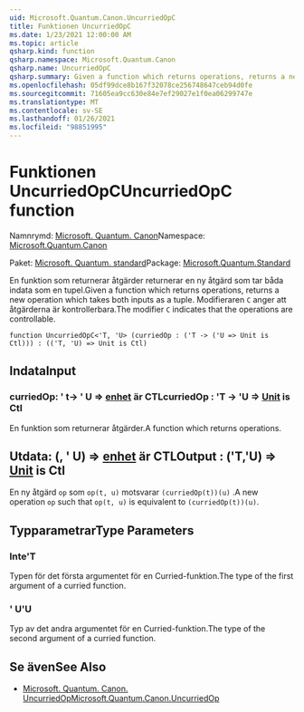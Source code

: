 ```yaml
---
uid: Microsoft.Quantum.Canon.UncurriedOpC
title: Funktionen UncurriedOpC
ms.date: 1/23/2021 12:00:00 AM
ms.topic: article
qsharp.kind: function
qsharp.namespace: Microsoft.Quantum.Canon
qsharp.name: UncurriedOpC
qsharp.summary: Given a function which returns operations, returns a new operation which takes both inputs as a tuple. The modifier `C` indicates that the operations are controllable.
ms.openlocfilehash: 05df99dce8b167f32078ce256748647ceb94d0fe
ms.sourcegitcommit: 71605ea9cc630e84e7ef29027e1f0ea06299747e
ms.translationtype: MT
ms.contentlocale: sv-SE
ms.lasthandoff: 01/26/2021
ms.locfileid: "98851995"
---
```

# <a name="uncurriedopc-function"></a><span data-ttu-id="1a4f8-102">Funktionen UncurriedOpC</span><span class="sxs-lookup"><span data-stu-id="1a4f8-102">UncurriedOpC function</span></span>

<span data-ttu-id="1a4f8-103">Namnrymd: [Microsoft. Quantum. Canon](xref:Microsoft.Quantum.Canon)</span><span class="sxs-lookup"><span data-stu-id="1a4f8-103">Namespace: [Microsoft.Quantum.Canon](xref:Microsoft.Quantum.Canon)</span></span>

<span data-ttu-id="1a4f8-104">Paket: [Microsoft. Quantum. standard](https://nuget.org/packages/Microsoft.Quantum.Standard)</span><span class="sxs-lookup"><span data-stu-id="1a4f8-104">Package: [Microsoft.Quantum.Standard](https://nuget.org/packages/Microsoft.Quantum.Standard)</span></span>


<span data-ttu-id="1a4f8-105">En funktion som returnerar åtgärder returnerar en ny åtgärd som tar båda indata som en tupel.</span><span class="sxs-lookup"><span data-stu-id="1a4f8-105">Given a function which returns operations, returns a new operation which takes both inputs as a tuple.</span></span>
<span data-ttu-id="1a4f8-106">Modifieraren `C` anger att åtgärderna är kontrollerbara.</span><span class="sxs-lookup"><span data-stu-id="1a4f8-106">The modifier `C` indicates that the operations are controllable.</span></span>

```qsharp
function UncurriedOpC<'T, 'U> (curriedOp : ('T -> ('U => Unit is Ctl))) : (('T, 'U) => Unit is Ctl)
```


## <a name="input"></a><span data-ttu-id="1a4f8-107">Indata</span><span class="sxs-lookup"><span data-stu-id="1a4f8-107">Input</span></span>

### <a name="curriedop--t---u--unit--is-ctl"></a><span data-ttu-id="1a4f8-108">curriedOp: ' t-> ' U => [enhet](xref:microsoft.quantum.lang-ref.unit)  är CTL</span><span class="sxs-lookup"><span data-stu-id="1a4f8-108">curriedOp : 'T -> 'U => [Unit](xref:microsoft.quantum.lang-ref.unit)  is Ctl</span></span>

<span data-ttu-id="1a4f8-109">En funktion som returnerar åtgärder.</span><span class="sxs-lookup"><span data-stu-id="1a4f8-109">A function which returns operations.</span></span>



## <a name="output--tu--unit--is-ctl"></a><span data-ttu-id="1a4f8-110">Utdata: (, ' U) => [enhet](xref:microsoft.quantum.lang-ref.unit)  är CTL</span><span class="sxs-lookup"><span data-stu-id="1a4f8-110">Output : ('T,'U) => [Unit](xref:microsoft.quantum.lang-ref.unit)  is Ctl</span></span>

<span data-ttu-id="1a4f8-111">En ny åtgärd `op` som `op(t, u)` motsvarar `(curriedOp(t))(u)` .</span><span class="sxs-lookup"><span data-stu-id="1a4f8-111">A new operation `op` such that `op(t, u)` is equivalent to `(curriedOp(t))(u)`.</span></span>

## <a name="type-parameters"></a><span data-ttu-id="1a4f8-112">Typparametrar</span><span class="sxs-lookup"><span data-stu-id="1a4f8-112">Type Parameters</span></span>

### <a name="t"></a><span data-ttu-id="1a4f8-113">Inte</span><span class="sxs-lookup"><span data-stu-id="1a4f8-113">'T</span></span>

<span data-ttu-id="1a4f8-114">Typen för det första argumentet för en Curried-funktion.</span><span class="sxs-lookup"><span data-stu-id="1a4f8-114">The type of the first argument of a curried function.</span></span>
### <a name="u"></a><span data-ttu-id="1a4f8-115">' U</span><span class="sxs-lookup"><span data-stu-id="1a4f8-115">'U</span></span>

<span data-ttu-id="1a4f8-116">Typ av det andra argumentet för en Curried-funktion.</span><span class="sxs-lookup"><span data-stu-id="1a4f8-116">The type of the second argument of a curried function.</span></span>

## <a name="see-also"></a><span data-ttu-id="1a4f8-117">Se även</span><span class="sxs-lookup"><span data-stu-id="1a4f8-117">See Also</span></span>

- [<span data-ttu-id="1a4f8-118">Microsoft. Quantum. Canon. UncurriedOp</span><span class="sxs-lookup"><span data-stu-id="1a4f8-118">Microsoft.Quantum.Canon.UncurriedOp</span></span>](xref:Microsoft.Quantum.Canon.UncurriedOp)